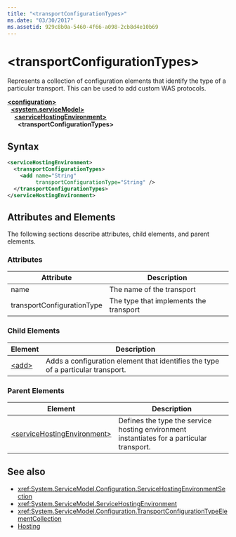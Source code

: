 ```yaml
---
title: "<transportConfigurationTypes>"
ms.date: "03/30/2017"
ms.assetid: 929c8b0a-5460-4f66-a098-2cb8d4e10b69
---
```

# \<transportConfigurationTypes>
Represents a collection of configuration elements that identify the type of a particular transport. This can be used to add custom WAS protocols.  
  
[**\<configuration>**](../configuration-element.md)\
&nbsp;&nbsp;[**\<system.serviceModel>**](system-servicemodel.md)\
&nbsp;&nbsp;&nbsp;&nbsp;[**\<serviceHostingEnvironment>**](servicehostingenvironment.md)\
&nbsp;&nbsp;&nbsp;&nbsp;&nbsp;&nbsp;**\<transportConfigurationTypes>**  
  
## Syntax  
  
```xml  
<serviceHostingEnvironment>
  <transportConfigurationTypes>
    <add name="String"
         transportConfigurationType="String" />
  </transportConfigurationTypes>
</serviceHostingEnvironment>
```  
  
## Attributes and Elements  
 The following sections describe attributes, child elements, and parent elements.  
  
### Attributes  
  
|Attribute|Description|  
|---------------|-----------------|  
|name|The name of the transport|  
|transportConfigurationType|The type that implements the transport|  
  
### Child Elements  
  
|Element|Description|  
|-------------|-----------------|  
|[\<add>](add-of-transportconfigurationtype.md)|Adds a configuration element that identifies the type of a particular transport.|  
  
### Parent Elements  
  
|Element|Description|  
|-------------|-----------------|  
|[\<serviceHostingEnvironment>](servicehostingenvironment.md)|Defines the type the service hosting environment instantiates for a particular transport.|  
  
## See also

- <xref:System.ServiceModel.Configuration.ServiceHostingEnvironmentSection>
- <xref:System.ServiceModel.ServiceHostingEnvironment>
- <xref:System.ServiceModel.Configuration.TransportConfigurationTypeElementCollection>
- [Hosting](../../../wcf/feature-details/hosting.md)
